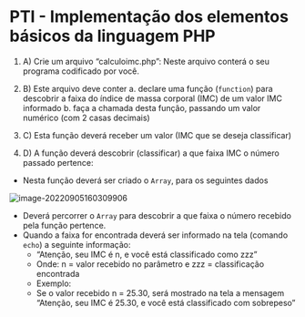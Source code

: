 # PTI - Implementação dos elementos básicos da linguagem PHP


1. A) Crie um arquivo “calculoimc.php”: Neste arquivo conterá o seu programa codificado por você. 

2. B) Este arquivo deve conter a. declare uma função (`function`) para descobrir a faixa do índice de massa corporal (IMC) de um valor IMC informado b. faça a chamada desta função, passando um valor numérico (com 2 casas decimais)

3. C) Esta função deverá receber um valor (IMC que se deseja classificar)

4. D) A função deverá descobrir (classificar) a que faixa IMC o número passado pertence:

- Nesta função deverá ser criado o `Array`, para os seguintes dados

![image-20220905160309906](C:\workspace\senac-linguagens-de-servidor\pti-linguagens-de-servidor\image-20220905160309906.png)

- Deverá percorrer o `Array` para descobrir a que faixa o número recebido pela função pertence.
- Quando a faixa for encontrada deverá ser informado na tela (comando `echo`) a seguinte informação:
  - “Atenção, seu IMC é n, e você está classificado como zzz” 
  - Onde: n = valor recebido no parâmetro e zzz = classificação encontrada
  - Exemplo:
  - Se o valor recebido n = 25.30, será mostrado na tela a mensagem “Atenção, seu IMC é 25.30, e você está classificado com sobrepeso”
